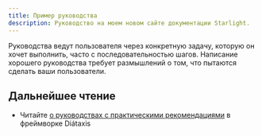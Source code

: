 ```yaml
---
title: Пример руководства
description: Руководство на моем новом сайте документации Starlight.
---
```


Руководства ведут пользователя через конкретную задачу, которую он хочет выполнить, часто с последовательностью шагов.
Написание хорошего руководства требует размышлений о том, что пытаются сделать ваши пользователи.

## Дальнейшее чтение

-   Читайте [о руководствах с практическими рекомендациями](https://diataxis.fr/how-to-guides/) в фреймворке Diátaxis
